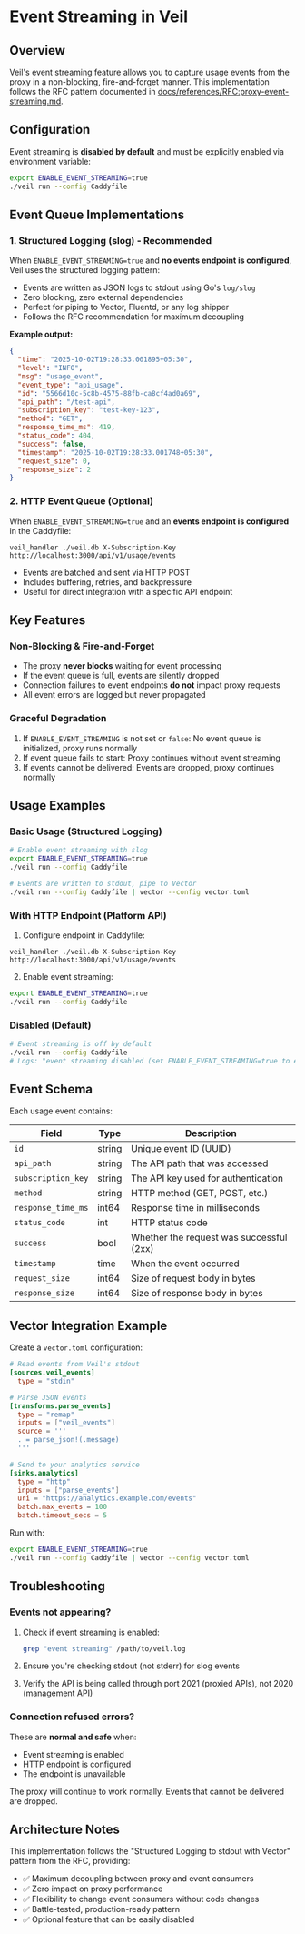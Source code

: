 # Event Streaming in Veil

## Overview

Veil's event streaming feature allows you to capture usage events from the proxy in a non-blocking, fire-and-forget manner. This implementation follows the RFC pattern documented in [docs/references/RFC:proxy-event-streaming.md](../../docs/references/RFC:proxy-event-streaming.md).

## Configuration

Event streaming is **disabled by default** and must be explicitly enabled via environment variable:

```bash
export ENABLE_EVENT_STREAMING=true
./veil run --config Caddyfile
```

## Event Queue Implementations

### 1. Structured Logging (slog) - **Recommended**

When `ENABLE_EVENT_STREAMING=true` and **no events endpoint is configured**, Veil uses the structured logging pattern:

- Events are written as JSON logs to stdout using Go's `log/slog`
- Zero blocking, zero external dependencies
- Perfect for piping to Vector, Fluentd, or any log shipper
- Follows the RFC recommendation for maximum decoupling

**Example output:**
```json
{
  "time": "2025-10-02T19:28:33.001895+05:30",
  "level": "INFO",
  "msg": "usage_event",
  "event_type": "api_usage",
  "id": "5566d10c-5c8b-4575-88fb-ca8cf4ad0a69",
  "api_path": "/test-api",
  "subscription_key": "test-key-123",
  "method": "GET",
  "response_time_ms": 419,
  "status_code": 404,
  "success": false,
  "timestamp": "2025-10-02T19:28:33.001748+05:30",
  "request_size": 0,
  "response_size": 2
}
```

### 2. HTTP Event Queue (Optional)

When `ENABLE_EVENT_STREAMING=true` and an **events endpoint is configured** in the Caddyfile:

```caddyfile
veil_handler ./veil.db X-Subscription-Key http://localhost:3000/api/v1/usage/events
```

- Events are batched and sent via HTTP POST
- Includes buffering, retries, and backpressure
- Useful for direct integration with a specific API endpoint

## Key Features

### Non-Blocking & Fire-and-Forget

- The proxy **never blocks** waiting for event processing
- If the event queue is full, events are silently dropped
- Connection failures to event endpoints **do not** impact proxy requests
- All event errors are logged but never propagated

### Graceful Degradation

1. If `ENABLE_EVENT_STREAMING` is not set or `false`: No event queue is initialized, proxy runs normally
2. If event queue fails to start: Proxy continues without event streaming
3. If events cannot be delivered: Events are dropped, proxy continues normally

## Usage Examples

### Basic Usage (Structured Logging)

```bash
# Enable event streaming with slog
export ENABLE_EVENT_STREAMING=true
./veil run --config Caddyfile

# Events are written to stdout, pipe to Vector
./veil run --config Caddyfile | vector --config vector.toml
```

### With HTTP Endpoint (Platform API)

1. Configure endpoint in Caddyfile:
```caddyfile
veil_handler ./veil.db X-Subscription-Key http://localhost:3000/api/v1/usage/events
```

2. Enable event streaming:
```bash
export ENABLE_EVENT_STREAMING=true
./veil run --config Caddyfile
```

### Disabled (Default)

```bash
# Event streaming is off by default
./veil run --config Caddyfile
# Logs: "event streaming disabled (set ENABLE_EVENT_STREAMING=true to enable)"
```

## Event Schema

Each usage event contains:

| Field | Type | Description |
|-------|------|-------------|
| `id` | string | Unique event ID (UUID) |
| `api_path` | string | The API path that was accessed |
| `subscription_key` | string | The API key used for authentication |
| `method` | string | HTTP method (GET, POST, etc.) |
| `response_time_ms` | int64 | Response time in milliseconds |
| `status_code` | int | HTTP status code |
| `success` | bool | Whether the request was successful (2xx) |
| `timestamp` | time | When the event occurred |
| `request_size` | int64 | Size of request body in bytes |
| `response_size` | int64 | Size of response body in bytes |

## Vector Integration Example

Create a `vector.toml` configuration:

```toml
# Read events from Veil's stdout
[sources.veil_events]
  type = "stdin"

# Parse JSON events
[transforms.parse_events]
  type = "remap"
  inputs = ["veil_events"]
  source = '''
  . = parse_json!(.message)
  '''

# Send to your analytics service
[sinks.analytics]
  type = "http"
  inputs = ["parse_events"]
  uri = "https://analytics.example.com/events"
  batch.max_events = 100
  batch.timeout_secs = 5
```

Run with:
```bash
export ENABLE_EVENT_STREAMING=true
./veil run --config Caddyfile | vector --config vector.toml
```

## Troubleshooting

### Events not appearing?

1. Check if event streaming is enabled:
   ```bash
   grep "event streaming" /path/to/veil.log
   ```

2. Ensure you're checking stdout (not stderr) for slog events

3. Verify the API is being called through port 2021 (proxied APIs), not 2020 (management API)

### Connection refused errors?

These are **normal and safe** when:
- Event streaming is enabled
- HTTP endpoint is configured
- The endpoint is unavailable

The proxy will continue to work normally. Events that cannot be delivered are dropped.

## Architecture Notes

This implementation follows the "Structured Logging to stdout with Vector" pattern from the RFC, providing:

- ✅ Maximum decoupling between proxy and event consumers
- ✅ Zero impact on proxy performance
- ✅ Flexibility to change event consumers without code changes
- ✅ Battle-tested, production-ready pattern
- ✅ Optional feature that can be easily disabled
